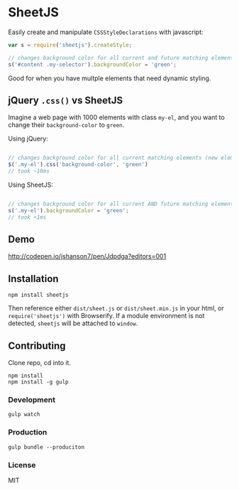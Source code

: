 # SheetJS

Easily create and manipulate `CSSStyleDeclarations` with javascript:

```javascript
var s = require('sheetjs').createStyle;

// changes background color for all current and future matching elements
s('#content .my-selector').backgroundColor = 'green';
```
Good for when you have multple elements that need dynamic styling.

## jQuery `.css()` vs SheetJS

Imagine a web page with 1000 elements with class `my-el`, and you want to change their `background-color` to `green`.

Using jQuery:

```javascript

// changes background color for all current matching elements (new elements will not be green)
$('.my-el').css('background-color', 'green')
// took ~10ms
```

Using SheetJS:

```javascript

// changes background color for all current AND future matching elements
s('.my-el').backgroundColor = 'green';
// took <1ms
```

## Demo

http://codepen.io/jshanson7/pen/Jdpdga?editors=001

## Installation

```
npm install sheetjs
```

Then reference either `dist/sheet.js` or `dist/sheet.min.js` in your html, or `require('sheetjs')` with Browserify.  If a module environment is not detected, `sheetjs` will be attached to `window`.


## Contributing

Clone repo, cd into it.

```
npm install
npm install -g gulp
```

### Development

```
gulp watch
```

### Production

```
gulp bundle --produciton
```

### License

MIT
